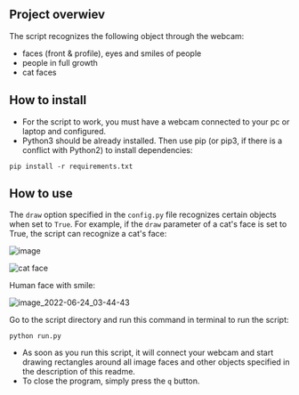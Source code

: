 ## Project overwiev

The script recognizes the following object through the webcam:
* faces (front & profile), eyes and smiles of people
* people in full growth
* cat faces

## How to install

* For the script to work, you must have a webcam connected to your pc or laptop and configured.
* Python3 should be already installed. Then use pip (or pip3, if there is a conflict with Python2) to install dependencies:
```
pip install -r requirements.txt
```
## How to use

The ```draw``` option specified in the `config.py` file recognizes certain objects when set to `True`.  For example, if the `draw` parameter of a cat's face is set to True, the script can recognize a cat's face:

![image](https://user-images.githubusercontent.com/39937490/175439010-b480bfc0-fa4e-416c-a41c-e41eb7df38c6.png)

![cat face](https://user-images.githubusercontent.com/39937490/175438876-e516bc37-6db5-4693-90d0-6629219e633e.jpg)

Human face with smile:

![image_2022-06-24_03-44-43](https://user-images.githubusercontent.com/39937490/175439678-5b25d288-4c5e-47cc-a122-47467805b6bb.png)

Go to the script directory and run this command in terminal to run the script:

```
python run.py
```

* As soon as you run this script, it will connect your webcam and start drawing rectangles around all image faces and other objects specified in the description of this readme.
* To close the program, simply press the ```q``` button.
